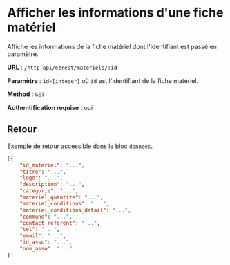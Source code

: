 # Afficher les informations d'une fiche matériel

Affiche les informations de la fiche matériel dont l'identifiant est passé en paramètre.

**URL** : `/http.api/ezrest/materiels/:id`

**Paramètre** : `id=[integer]` où `id` est l'identifiant de la fiche matériel.

**Method** : `GET`

**Authentification requise** : oui

## Retour

Exemple de retour accessible dans le bloc `donnees`.

```json
[{
	"id_materiel": "...",
	"titre": "...",
	"logo": "...",
	"description": "...",
	"categorie": "...",
	"materiel_quantite": "...",
	"materiel_conditions": "...",
	"materiel_conditions_detail": "...",
	"commune": "...",
	"contact_referent": "...",
	"tel": "...",
	"email": "...",
	"id_asso": "...",
	"nom_asso": "..."
}]
```
